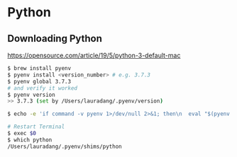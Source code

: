 # Python

## Downloading Python

https://opensource.com/article/19/5/python-3-default-mac

```bash
$ brew install pyenv
$ pyenv install <version_number> # e.g. 3.7.3
$ pyenv global 3.7.3
# and verify it worked
$ pyenv version
>> 3.7.3 (set by /Users/lauradang/.pyenv/version)

$ echo -e 'if command -v pyenv 1>/dev/null 2>&1; then\n  eval "$(pyenv init -)"\nfi' >> ~/.bash_profile

# Restart Terminal
$ exec $0
$ which python
/Users/lauradang/.pyenv/shims/python
```

